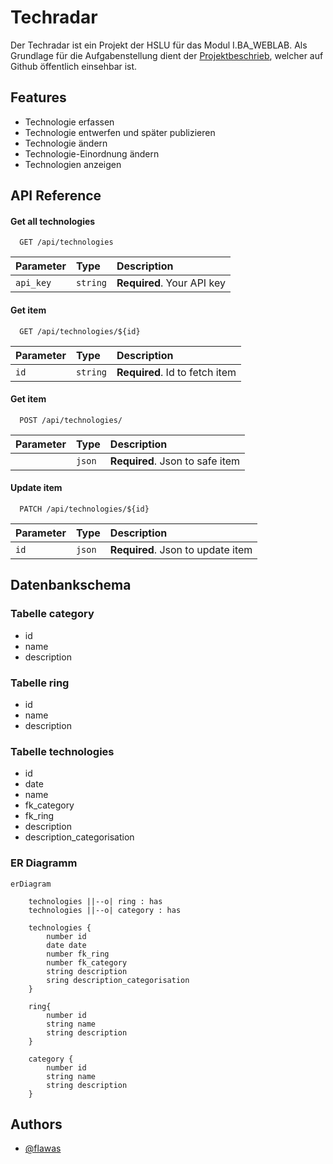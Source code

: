 
# Techradar

Der Techradar ist ein Projekt der HSLU für das Modul I.BA_WEBLAB. Als Grundlage für die Aufgabenstellung dient der [Projektbeschrieb](https://github.com/web-programming-lab/web-programming-lab-projekt/blob/main/Technologie-Radar.md), welcher auf Github öffentlich einsehbar ist.

## Features

- Technologie erfassen
- Technologie entwerfen und später publizieren
- Technologie ändern
- Technologie-Einordnung ändern
- Technologien anzeigen
## API Reference

#### Get all technologies

```http
  GET /api/technologies
```

| Parameter | Type     | Description                |
| :-------- | :------- | :------------------------- |
| `api_key` | `string` | **Required**. Your API key |

#### Get item

```http
  GET /api/technologies/${id}
```

| Parameter | Type     | Description                       |
| :-------- | :------- | :-------------------------------- |
| `id`      | `string` | **Required**. Id to fetch item    |

#### Get item

```http
  POST /api/technologies/
```

| Parameter | Type     | Description                       |
| :-------- | :------- | :-------------------------------- |
|           | `json`   | **Required**. Json to safe item   |

#### Update item

```http
  PATCH /api/technologies/${id}
```

| Parameter | Type     | Description                       |
| :-------- | :------- | :-------------------------------- |
| `id`      | `json`   | **Required**. Json to update item |



## Datenbankschema

### Tabelle category
- id
- name
- description

### Tabelle ring
- id
- name
- description


### Tabelle technologies
- id
- date
- name
- fk_category
- fk_ring
- description
- description_categorisation

### ER Diagramm
```mermaid
erDiagram

    technologies ||--o| ring : has
    technologies ||--o| category : has

    technologies {
        number id
        date date
        number fk_ring
        number fk_category
        string description
        sring description_categorisation
    }
    
    ring{
        number id
        string name
        string description
    }

    category {
        number id
        string name
        string description
    }

```

## Authors
- [@flawas](https://www.github.com/flawas)

